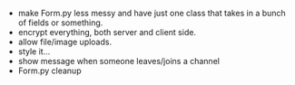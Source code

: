 - make Form.py less messy and have just one class that takes in a bunch of fields or something.
- encrypt everything, both server and client side.
- allow file/image uploads.
- style it...
- show message when someone leaves/joins a channel
- Form.py cleanup